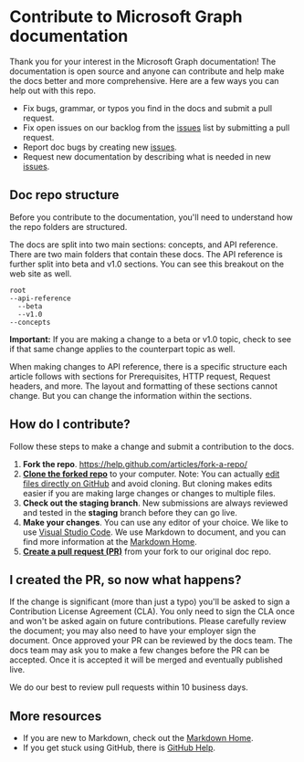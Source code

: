 # Contribute to Microsoft Graph documentation

Thank you for your interest in the Microsoft Graph documentation! The documentation is open source and anyone can contribute and help make the docs better and more comprehensive. Here are a few ways you can help out with this repo.

* Fix bugs, grammar, or typos you find in the docs and submit a pull request.
* Fix open issues on our backlog from the [issues][] list by submitting a pull request.
* Report doc bugs by creating new [issues][].
* Request new documentation by describing what is needed in new [issues][].

## Doc repo structure

Before you contribute to the documentation, you'll need to understand how the repo folders are structured.

The docs are split into two main sections: concepts, and API reference. There are two main folders that contain these docs. The API reference is further split into beta and v1.0 sections. You can see this breakout on the web site as well.
```
root
--api-reference
  --beta
  --v1.0
--concepts
```

**Important:** If you are making a change to a beta or v1.0 topic, check to see if that same change applies to the counterpart topic as well.

When making changes to API reference, there is a specific structure each article follows with sections for Prerequisites, HTTP request, Request headers, and more. The layout and formatting of these sections cannot change. But you can change the information within the sections.

## How do I contribute?

Follow these steps to make a change and submit a contribution to the docs.
1. **Fork the repo**. https://help.github.com/articles/fork-a-repo/
2. **[Clone the forked repo](https://help.github.com/articles/cloning-a-repository/)** to your computer. Note: You can actually [edit files directly on GitHub](https://help.github.com/articles/editing-files-in-your-repository/) and avoid cloning. But cloning makes edits easier if you are making large changes or changes to multiple files.
3. **Check out the staging branch**. New submissions are always reviewed and tested in the **staging** branch before they can go live.
3. **Make your changes**. You can use any editor of your choice. We like to use [Visual Studio Code](https://code.visualstudio.com/download). We use Markdown to document, and you can find more information at the [Markdown Home][].
4. **[Create a pull request (PR)](https://help.github.com/articles/creating-a-pull-request-from-a-fork/)** from your fork to our original doc repo. 

## I created the PR, so now what happens?

If the change is significant (more than just a typo) you'll be asked to sign a Contribution License Agreement (CLA). You only need to sign the CLA once and won't be asked again on future contributions. Please carefully review the document; you may also need to have your employer sign the document. Once approved your PR can be reviewed by the docs team. The docs team may ask you to make a few changes before the PR can be accepted. Once it is accepted it will be merged and eventually published live.

We do our best to review pull requests within 10 business days.

## More resources

* If you are new to Markdown, check out the [Markdown Home][].
* If you get stuck using GitHub, there is [GitHub Help][].

[GitHub Help]: http://help.github.com/
[Markdown Home]: http://daringfireball.net/projects/markdown/
[issues]: https://github.com/microsoftgraph/microsoft-graph-docs/issues
